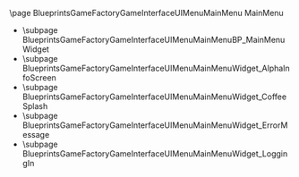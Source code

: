 \page BlueprintsGameFactoryGameInterfaceUIMenuMainMenu MainMenu
- \subpage BlueprintsGameFactoryGameInterfaceUIMenuMainMenuBP_MainMenuWidget
- \subpage BlueprintsGameFactoryGameInterfaceUIMenuMainMenuWidget_AlphaInfoScreen
- \subpage BlueprintsGameFactoryGameInterfaceUIMenuMainMenuWidget_CoffeeSplash
- \subpage BlueprintsGameFactoryGameInterfaceUIMenuMainMenuWidget_ErrorMessage
- \subpage BlueprintsGameFactoryGameInterfaceUIMenuMainMenuWidget_LoggingIn
